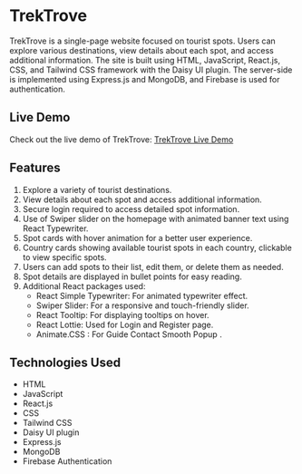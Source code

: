 # TrekTrove

TrekTrove is a single-page website focused on tourist spots. Users can explore various destinations, view details about each spot, and access additional information. The site is built using HTML, JavaScript, React.js, CSS, and Tailwind CSS framework with the Daisy UI plugin. The server-side is implemented using Express.js and MongoDB, and Firebase is used for authentication.

## Live Demo
Check out the live demo of TrekTrove: [TrekTrove Live Demo](https://assaignment-10-with-server.web.app/)

## Features
1. Explore a variety of tourist destinations.
2. View details about each spot and access additional information.
3. Secure login required to access detailed spot information.
4. Use of Swiper slider on the homepage with animated banner text using React Typewriter.
5. Spot cards with hover animation for a better user experience.
6. Country cards showing available tourist spots in each country, clickable to view specific spots.
7. Users can add spots to their list, edit them, or delete them as needed.
8. Spot details are displayed in bullet points for easy reading.
9. Additional React packages used:
    - React Simple Typewriter: For animated typewriter effect.
    - Swiper Slider: For a responsive and touch-friendly slider.
    - React Tooltip: For displaying tooltips on hover.
    - React Lottie: Used for Login and Register page.
    - Animate.CSS : For Guide Contact Smooth Popup .

## Technologies Used
- HTML
- JavaScript
- React.js
- CSS
- Tailwind CSS
- Daisy UI plugin
- Express.js
- MongoDB
- Firebase Authentication
